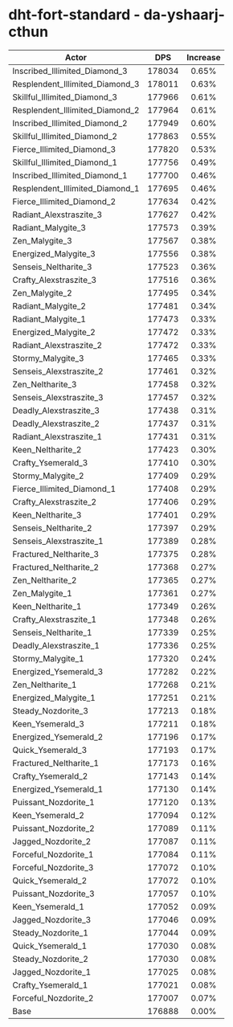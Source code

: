 # dht-fort-standard - da-yshaarj-cthun
| Actor | DPS | Increase |
|---|:---:|:---:|
|Inscribed_Illimited_Diamond_3|178034|0.65%|
|Resplendent_Illimited_Diamond_3|178011|0.63%|
|Skillful_Illimited_Diamond_3|177966|0.61%|
|Resplendent_Illimited_Diamond_2|177964|0.61%|
|Inscribed_Illimited_Diamond_2|177949|0.60%|
|Skillful_Illimited_Diamond_2|177863|0.55%|
|Fierce_Illimited_Diamond_3|177820|0.53%|
|Skillful_Illimited_Diamond_1|177756|0.49%|
|Inscribed_Illimited_Diamond_1|177700|0.46%|
|Resplendent_Illimited_Diamond_1|177695|0.46%|
|Fierce_Illimited_Diamond_2|177634|0.42%|
|Radiant_Alexstraszite_3|177627|0.42%|
|Radiant_Malygite_3|177573|0.39%|
|Zen_Malygite_3|177567|0.38%|
|Energized_Malygite_3|177556|0.38%|
|Senseis_Neltharite_3|177523|0.36%|
|Crafty_Alexstraszite_3|177516|0.36%|
|Zen_Malygite_2|177495|0.34%|
|Radiant_Malygite_2|177481|0.34%|
|Radiant_Malygite_1|177473|0.33%|
|Energized_Malygite_2|177472|0.33%|
|Radiant_Alexstraszite_2|177472|0.33%|
|Stormy_Malygite_3|177465|0.33%|
|Senseis_Alexstraszite_2|177461|0.32%|
|Zen_Neltharite_3|177458|0.32%|
|Senseis_Alexstraszite_3|177457|0.32%|
|Deadly_Alexstraszite_3|177438|0.31%|
|Deadly_Alexstraszite_2|177437|0.31%|
|Radiant_Alexstraszite_1|177431|0.31%|
|Keen_Neltharite_2|177423|0.30%|
|Crafty_Ysemerald_3|177410|0.30%|
|Stormy_Malygite_2|177409|0.29%|
|Fierce_Illimited_Diamond_1|177408|0.29%|
|Crafty_Alexstraszite_2|177406|0.29%|
|Keen_Neltharite_3|177401|0.29%|
|Senseis_Neltharite_2|177397|0.29%|
|Senseis_Alexstraszite_1|177389|0.28%|
|Fractured_Neltharite_3|177375|0.28%|
|Fractured_Neltharite_2|177368|0.27%|
|Zen_Neltharite_2|177365|0.27%|
|Zen_Malygite_1|177361|0.27%|
|Keen_Neltharite_1|177349|0.26%|
|Crafty_Alexstraszite_1|177348|0.26%|
|Senseis_Neltharite_1|177339|0.25%|
|Deadly_Alexstraszite_1|177336|0.25%|
|Stormy_Malygite_1|177320|0.24%|
|Energized_Ysemerald_3|177282|0.22%|
|Zen_Neltharite_1|177268|0.21%|
|Energized_Malygite_1|177251|0.21%|
|Steady_Nozdorite_3|177213|0.18%|
|Keen_Ysemerald_3|177211|0.18%|
|Energized_Ysemerald_2|177196|0.17%|
|Quick_Ysemerald_3|177193|0.17%|
|Fractured_Neltharite_1|177173|0.16%|
|Crafty_Ysemerald_2|177143|0.14%|
|Energized_Ysemerald_1|177130|0.14%|
|Puissant_Nozdorite_1|177120|0.13%|
|Keen_Ysemerald_2|177094|0.12%|
|Puissant_Nozdorite_2|177089|0.11%|
|Jagged_Nozdorite_2|177087|0.11%|
|Forceful_Nozdorite_1|177084|0.11%|
|Forceful_Nozdorite_3|177072|0.10%|
|Quick_Ysemerald_2|177072|0.10%|
|Puissant_Nozdorite_3|177057|0.10%|
|Keen_Ysemerald_1|177052|0.09%|
|Jagged_Nozdorite_3|177046|0.09%|
|Steady_Nozdorite_1|177044|0.09%|
|Quick_Ysemerald_1|177030|0.08%|
|Steady_Nozdorite_2|177030|0.08%|
|Jagged_Nozdorite_1|177025|0.08%|
|Crafty_Ysemerald_1|177021|0.08%|
|Forceful_Nozdorite_2|177007|0.07%|
|Base|176888|0.00%|
